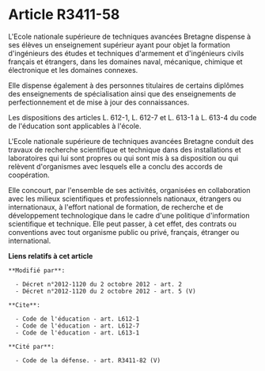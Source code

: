 # Article R3411-58

L'Ecole nationale supérieure de techniques avancées Bretagne dispense à ses élèves un enseignement supérieur ayant pour objet
la formation d'ingénieurs des études et techniques d'armement et d'ingénieurs civils français et étrangers, dans les domaines
naval, mécanique, chimique et électronique et les domaines connexes. 

Elle dispense également à des personnes titulaires de certains diplômes des enseignements de spécialisation ainsi que des
enseignements de perfectionnement et de mise à jour des connaissances. 

Les dispositions des articles L. 612-1, L. 612-7 et L. 613-1 à L. 613-4 du code de l'éducation sont applicables à l'école.

L'Ecole nationale supérieure de techniques avancées Bretagne conduit des travaux de recherche scientifique et technique dans
des installations et laboratoires qui lui sont propres ou qui sont mis à sa disposition ou qui relèvent d'organismes avec
lesquels elle a conclu des accords de coopération. 

Elle concourt, par l'ensemble de ses activités, organisées en collaboration avec les milieux scientifiques et professionnels
nationaux, étrangers ou internationaux, à l'effort national de formation, de recherche et de développement technologique dans
le cadre d'une politique d'information scientifique et technique. Elle peut passer, à cet effet, des contrats ou conventions
avec tout organisme public ou privé, français, étranger ou international.

**Liens relatifs à cet article**

	**Modifié par**:

	  - Décret n°2012-1120 du 2 octobre 2012 - art. 2
	  - Décret n°2012-1120 du 2 octobre 2012 - art. 5 (V)

	**Cite**:

	  - Code de l'éducation - art. L612-1
	  - Code de l'éducation - art. L612-7
	  - Code de l'éducation - art. L613-1

	**Cité par**:

	  - Code de la défense. - art. R3411-82 (V)
